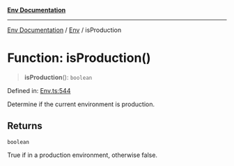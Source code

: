 [**Env Documentation**](../../README.md)

***

[Env Documentation](../../README.md) / [Env](../README.md) / isProduction

# Function: isProduction()

> **isProduction**(): `boolean`

Defined in: [Env.ts:544](https://github.com/stonemjs/env/blob/23fb7680a09f87fe5357fe99ea6eb16187d6b1f8/src/Env.ts#L544)

Determine if the current environment is production.

## Returns

`boolean`

True if in a production environment, otherwise false.
